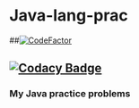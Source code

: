 # Java-lang-prac

##[![CodeFactor](https://www.codefactor.io/repository/github/sapt-pal/java-lang-prac/badge)](https://www.codefactor.io/repository/github/sapt-pal/java-lang-prac)

## [![Codacy Badge](https://app.codacy.com/project/badge/Grade/2bd96a5c095f41c0bb18f4cc0af7849a)](https://www.codacy.com/gh/Sapt-pal/Java-lang-prac/dashboard)

### My Java practice problems

